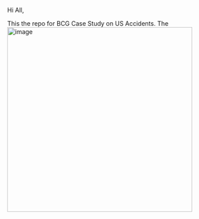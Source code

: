 Hi All,

This the repo for BCG Case Study on US Accidents. The <img width="425" alt="image" src="https://github.com/user-attachments/assets/fdda6db5-95ff-41f4-88bd-9c968c9d3c18">


